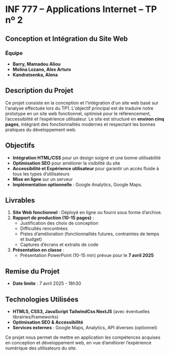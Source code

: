 # INF 777 – Applications Internet – TP nº 2

## Conception et Intégration du Site Web

### Équipe
- **Barry, Mamadou Aliou**  
- **Molina Lozano, Alex Arturo**  
- **Kandratsenka, Alena**  

## Description du Projet
Ce projet consiste en la conception et l'intégration d'un site web basé sur l'analyse effectuée lors du TP1. L'objectif principal est de traduire notre prototype en un site web fonctionnel, optimisé pour le référencement, l’accessibilité et l’expérience utilisateur. Le site est structuré en **environ cinq pages**, intégrant des fonctionnalités modernes et respectant les bonnes pratiques du développement web.

## Objectifs
- **Intégration HTML/CSS** pour un design soigné et une bonne utilisabilité
- **Optimisation SEO** pour améliorer la visibilité du site
- **Accessibilité et Expérience utilisateur** pour garantir un accès fluide à tous les types d’utilisateurs
- **Mise en ligne** sur un serveur
- **Implémentation optionnelle** : Google Analytics, Google Maps.

## Livrables
1. **Site Web fonctionnel** : Déployé en ligne ou fourni sous forme d’archive.
2. **Rapport de production (10-15 pages)** : 
   - Justification des choix de conception
   - Difficultés rencontrées
   - Pistes d’amélioration (fonctionnalités futures, contraintes de temps et budget)
   - Captures d’écrans et extraits de code
3. **Présentation en classe** :
   - Présentation PowerPoint (10-15 min) prévue pour le **7 avril 2025**

## Remise du Projet
- **Date limite** : 7 avril 2025 - 18h30

## Technologies Utilisées
- **HTML5, CSS3, JavaScript TailwindCss NextJS** (avec éventuelles librairies/frameworks)
- **Optimisation SEO & Accessibilité**
- **Services externes** : Google Maps, Analytics, API diverses (optionnel)

Ce projet nous permet de mettre en application les compétences acquises en conception et développement web, en vue d’améliorer l’expérience numérique des utilisateurs du site.